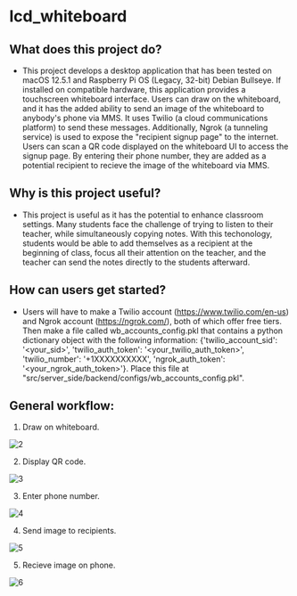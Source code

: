 # lcd_whiteboard

## What does this project do?
- This project develops a desktop application that has been tested on macOS 12.5.1 and Raspberry Pi OS (Legacy, 32-bit) Debian Bullseye. If installed on compatible hardware, this application provides a touchscreen whiteboard interface. Users can draw on the whiteboard, and it has the added ability to send an image of the whiteboard to anybody's phone via MMS. It uses Twilio (a cloud communications platform) to send these messages. Additionally, Ngrok (a tunneling service) is used to expose the "recipient signup page" to the internet. Users can scan a QR code displayed on the whiteboard UI to access the signup page. By entering their phone number, they are added as a potential recipient to recieve the image of the whiteboard via MMS.

## Why is this project useful?
- This project is useful as it has the potential to enhance classroom settings. Many students face the challenge of trying to listen to their teacher, while simultaneously copying notes. With this techonology, students would be able to add themselves as a recipient at the beginning of class, focus all their attention on the teacher, and the teacher can send the notes directly to the students afterward.

## How can users get started?
- Users will have to make a Twilio account (https://www.twilio.com/en-us) and Ngrok account (https://ngrok.com/), both of which offer free tiers. Then make a file called wb_accounts_config.pkl that contains a python dictionary object with the following information: {'twilio_account_sid': '<your_sid>', 'twilio_auth_token': '<your_twilio_auth_token>', 'twilio_number': '+1XXXXXXXXXX', 'ngrok_auth_token': '<your_ngrok_auth_token>'}. Place this file at  "src/server_side/backend/configs/wb_accounts_config.pkl".

## General workflow:
1. Draw on whiteboard.

![2](https://github.com/user-attachments/assets/fedff052-f458-4c88-b926-41ea57fdf78d)

2. Display QR code.

![3](https://github.com/user-attachments/assets/4aca19e8-d25a-4f0a-b63c-f0bc6282367d)

3. Enter phone number.

![4](https://github.com/user-attachments/assets/72503f9a-1e1c-41cc-9ffc-aeea4181f026)

4. Send image to recipients.

![5](https://github.com/user-attachments/assets/6356fb5d-7c65-4943-9f95-95775b465323)

5. Recieve image on phone.

![6](https://github.com/user-attachments/assets/ab936ac9-bf45-47e8-a7d5-f051eeb8fc3a)
